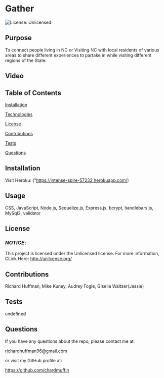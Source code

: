 # **Gather**

![License: Unlicensed](https://img.shields.io/badge/License-Unlicensed-blue.svg)

## **Purpose**
To connect people living in NC or Visiting NC with local residents of various areas to share different experiences to partake in while visiting different regions of the State.

## **Video**



## **Table of Contents**
<a href="#installation">Installation</a> 

<a href="#technologies">Technologies</a> 

<a href="userLicense">License</a> 

<a href="#contributions">Contributions</a> 

<a href="#tests">Tests</a> 

<a href="questions">Questions</a> 


## <h2 id="installation">**Installation**</h2>
Visit Heroku: ("https://intense-spire-57232.herokuapp.com/)

## <h2 id="technologies">**Usage**</h2>
CSS, JavaScript, Node.js, Sequelize.js, Express.js, bcrypt, handlebars.js, MySql2, validator

## <h2 id="userLicense">**License**</h2>
### <em>NOTICE</em>:
This project is licensed under the Unlicensed license.
For more information, CLick Here:
http://unlicense.org/


## <h2 id="contributions">**Contributions**</h2>
Richard Huffman, Mike Kuney, Audrey Fogle, Gisella Waltzer(Jessie)

## <h2 id="tests">**Tests**</h2>
undefined

## <h2 id="questions">**Questions**</h2>
If you have any questions about the repo, please contact me at: 

richardhuffman96@gmail.com 

or visit my GitHub profile at: 

https://github.com/chardmuffin

